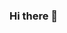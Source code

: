 ### Hi there 👋

<!--
**ozlemkorpe/ozlemkorpe** is a ✨ _special_ ✨ repository because its `README.md` (this file) appears on your GitHub profile.


 <img align="left" alt="Özlem's Github Stats" src="https://github-readme-stats.vercel.app/api?username=ozlemkorpe&show_icons=true&hide_border=true" />
